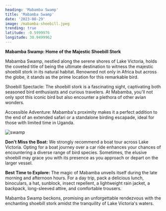 ```yaml
---
heading: 'Mabamba Swamp'
title: 'Mabamba Swamp'
date: '2023-08-29'
image: /mabamba-shoebill.jpeg
trending: true
latitude: -0.5999976 
longitude: 30.9499962
---
```


**Mabamba Swamp: Home of the Majestic Shoebill Stork**

Mabamba Swamp, nestled along the serene shores of Lake Victoria, holds the coveted title of being the ultimate destination to witness the majestic shoebill stork in its natural habitat. Renowned not only in Africa but across the globe, it stands as the prime location for this remarkable bird.

Shoebill Spectacle: The shoebill stork is a fascinating sight, captivating both seasoned bird enthusiasts and curious travelers. At Mabamba, you'll not only spot this iconic bird but also encounter a plethora of other avian wonders.

Accessible Adventure: Mabamba's proximity makes it a perfect addition to the end of an extended safari or a standalone birding escapade, ideal for those with limited time in Uganda.

![swamp](/swamp.jpeg)

**Don't Miss the Boat:** We strongly recommend a boat tour across Lake Victoria. Opting for a boat journey over a car ride enhances your chances of encountering a diverse range of bird species. Sometimes, the elusive shoebill may grace you with its presence as you approach or depart on the larger vessel.

**Best Time to Explore:** The magic of Mabamba unveils itself during the late morning and afternoon hours. For a day trip, pack a delicious lunch, binoculars, a hat, sunblock, insect repellent, a lightweight rain jacket, a backpack, long-sleeved attire, and comfortable trousers.

Mabamba Swamp beckons, promising an unforgettable rendezvous with the enchanting shoebill stork amidst the tranquility of Lake Victoria's waters.